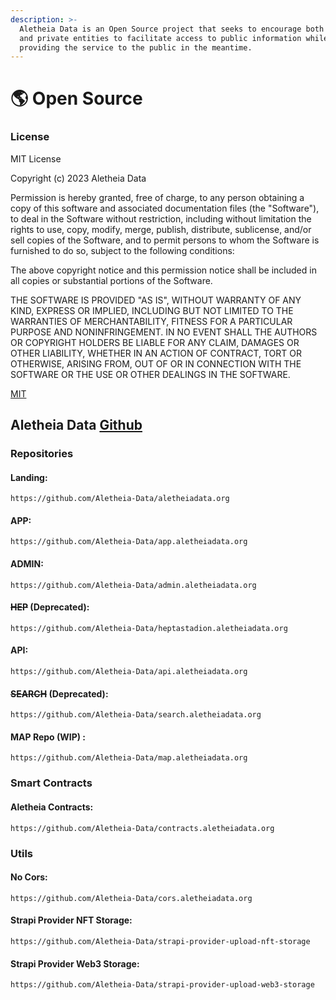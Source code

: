 ```yaml
---
description: >-
  Aletheia Data is an Open Source project that seeks to encourage both public
  and private entities to facilitate access to public information while
  providing the service to the public in the meantime.
---
```


# 🌎 Open Source

### License

MIT License

Copyright (c) 2023 Aletheia Data

Permission is hereby granted, free of charge, to any person obtaining a copy of this software and associated documentation files (the "Software"), to deal in the Software without restriction, including without limitation the rights to use, copy, modify, merge, publish, distribute, sublicense, and/or sell copies of the Software, and to permit persons to whom the Software is furnished to do so, subject to the following conditions:

The above copyright notice and this permission notice shall be included in all copies or substantial portions of the Software.

THE SOFTWARE IS PROVIDED "AS IS", WITHOUT WARRANTY OF ANY KIND, EXPRESS OR IMPLIED, INCLUDING BUT NOT LIMITED TO THE WARRANTIES OF MERCHANTABILITY, FITNESS FOR A PARTICULAR PURPOSE AND NONINFRINGEMENT. IN NO EVENT SHALL THE AUTHORS OR COPYRIGHT HOLDERS BE LIABLE FOR ANY CLAIM, DAMAGES OR OTHER LIABILITY, WHETHER IN AN ACTION OF CONTRACT, TORT OR OTHERWISE, ARISING FROM, OUT OF OR IN CONNECTION WITH THE SOFTWARE OR THE USE OR OTHER DEALINGS IN THE SOFTWARE.

[MIT](https://choosealicense.com/licenses/mit/)

## Aletheia Data [Github](https://github.com/Aletheia-Data)

### Repositories

#### Landing:

```
https://github.com/Aletheia-Data/aletheiadata.org
```

#### APP:

```
https://github.com/Aletheia-Data/app.aletheiadata.org
```

#### ADMIN:

```
https://github.com/Aletheia-Data/admin.aletheiadata.org
```

#### ~~HEP~~ (Deprecated):

```
https://github.com/Aletheia-Data/heptastadion.aletheiadata.org
```

#### API:

```
https://github.com/Aletheia-Data/api.aletheiadata.org
```

#### ~~SEARCH~~ (Deprecated):

```
https://github.com/Aletheia-Data/search.aletheiadata.org
```

#### MAP Repo (WIP) :

```
https://github.com/Aletheia-Data/map.aletheiadata.org
```



### Smart Contracts

#### Aletheia Contracts:

```
https://github.com/Aletheia-Data/contracts.aletheiadata.org
```



### Utils

#### No Cors:

```
https://github.com/Aletheia-Data/cors.aletheiadata.org
```

#### Strapi Provider NFT Storage:

```
https://github.com/Aletheia-Data/strapi-provider-upload-nft-storage
```

#### Strapi Provider Web3 Storage:

```
https://github.com/Aletheia-Data/strapi-provider-upload-web3-storage
```
